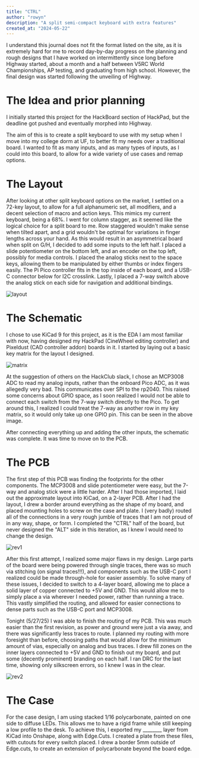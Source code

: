```yaml
---
title: "CTRL"
author: "rowyn"
description: "A split semi-compact keyboard with extra features"
created_at: "2024-05-22"
---
```


I understand this journal does not fit the format listed on the site, as it is extremely hard for me to record day-by-day progress on the planning and rough designs that I have worked on intermittently since long before Highway started, about a month and a half between V5RC World Championships, AP testing, and graduating from high school. However, the final design was started following the unveiling of Highway.

# The Idea and prior planning
I initially started this project for the HackBoard section of HackPad, but the deadline got pushed and eventually morphed into Highway. 

The aim of this is to create a split keyboard to use with my setup when I move into my college dorm at UF, to better fit my needs over a traditional board. I wanted to fit as many inputs, and as many types of inputs, as I could into this board, to allow for a wide variety of use cases and remap options.

# The Layout
After looking at other split keyboard options on the market, I settled on a 72-key layout, to allow for a full alphanumeric set, all modifiers, and a decent selection of macro and action keys. This mimics my current keyboard, being a 68%. I went for column stagger, as it seemed like the logical choice for a split board to me. Row staggered wouldn't make sense when tilted apart, and a grid wouldn't be optimal for variations in finger lengths across your hand. As this would result in an asymmetrical board when split on G/H, I decided to add some inputs to the left half. I placed a slide potentiometer on the bottom left, and an encoder on the top left, possibly for media controls. I placed the analog sticks next to the space keys, allowing them to be manipulated by either thumbs or index fingers easily. The Pi Pico controller fits in the top inside of each board, and a USB-C connector below for I2C crosslink. Lastly, I placed a 7-way switch above the analog stick on each side for navigation and additional bindings. 

![layout](/images/layout.png)

# The Schematic
I chose to use KiCad 9 for this project, as it is the EDA I am most familiar with now, having designed my HackPad (CineWheel editing controller) and Pixeldust (CAD controller addon) boards in it. I started by laying out a basic key matrix for the layout I designed.

![matrix](/images/matrix.png)

At the suggestion of others on the HackClub slack, I chose an MCP3008 ADC to read my analog inputs, rather than the onboard Pico ADC, as it was allegedly very bad. This communicates over SPI to the rp2040. This raised some concerns about GPIO space, as I soon realized I would not be able to connect each switch from the 7-way switch directly to the Pico. To get around this, I realized I could treat the 7-way as another row in my key matrix, so it would only take up one GPIO pin. This can be seen in the above image.

After connecting everything up and adding the other inputs, the schematic was complete. It was time to move on to the PCB.

# The PCB 
The first step of this PCB was finding the footprints for the other components. The MCP3008 and slide potentiometer were easy, but the 7-way and analog stick were a little harder. After I had those imported, I laid out the approximate layout into KiCad, on a 2-layer PCB. After I had the layout, I drew a border around everything as the shape of my board, and placed mounting holes to screw on the case and plate. I (very badly) routed all of the connections in a very rough jumble of traces that I am not proud of in any way, shape, or form. I completed the "CTRL" half of the board, but never designed the "ALT" side in this iteration, as I knew I would need to change the design.

![rev1](/images/rev1.png)

After this first attempt, I realized some major flaws in my design. Large parts of the board were being powered through single traces, there was so much via stitching (on signal traces!!!), and components such as the USB-C port I realized could be made through-hole for easier assembly. To solve many of these issues, I decided to switch to a 4-layer board, allowing me to place a solid layer of copper connected to +5V and GND. This would allow me to simply place a via wherever I needed power, rather than running a trace. This vastly simplified the routing, and allowed for easier connections to dense parts such as the USB-C port and MCP3008. 

Tonight (5/27/25) I was able to finish the routing of my PCB. This was much easier than the first revision, as power and ground were just a via away, and there was significantly less traces to route. I planned my routing with more foresight than before, choosing paths that would allow for the minimum amount of vias, especially on analog and bus traces. I drew fill zones on the inner layers connected to +5V and GND to finish out my board, and put some (decently prominent) branding on each half. I ran DRC for the last time, showing only silkscreen errors, so I knew I was in the clear.

![rev2](/images/rev2.png)

# The Case
For the case design, I am using stacked 1/16 polycarbonate, painted on one side to diffuse LEDs. This allows me to have a rigid frame while still keeping a low profile to the desk. To achieve this, I exported my ________ layer from KiCad into Onshape, along with Edge.Cuts. I created a plate from these files, with cutouts for every switch placed. I drew a border 5mm outside of Edge.cuts, to create an extension of polycarbonate beyond the board edge.
